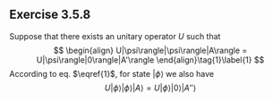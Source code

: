 ## Exercise 3.5.8

Suppose that there exists an unitary operator $U$ such that 
$$
\begin{align}
U|\psi\rangle|\psi\rangle|A\rangle = U|\psi\rangle|0\rangle|A'\rangle
\end{align}\tag{1}\label{1}
$$
According to eq. $\eqref{1}$, for state $|\phi\rangle$ we also have
$$
U|\phi\rangle|\phi\rangle|A\rangle = U|\phi\rangle|0\rangle|A''\rangle\tag{2}
$$
